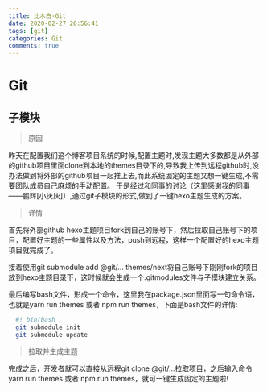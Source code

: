 ```yaml
---
title: 比木白-Git
date: 2020-02-27 20:56:41
tags: [git]
categories: Git
comments: true
---
```


# Git

  ## 子模块
  
  > 原因

  昨天在配置我们这个博客项目系统的时候,配置主题时,发现主题大多数都是从外部的github项目里面clone到本地的themes目录下的,导致我上传到远程github时,没办法做到将外部的github项目一起推上去,而此系统固定的主题又想一键生成,不需要团队成员自己麻烦的手动配置。
  于是经过和同事的讨论（这里感谢我的同事——鹏辉[小灰灰]）,通过git子模块的形式,做到了一键hexo主题生成的方案。
  
  > 详情

  首先将外部github hexo主题项目fork到自己的账号下，然后拉取自己账号下的项目，配置好主题的一些属性以及方法，push到远程，这样一个配置好的hexo主题项目就完成了。
  
  接着使用git submodule add @git/... themes/next将自己账号下刚刚fork的项目放到hexo主题目录下，这时候就会生成一个.gitmodules文件与子模块建立关系。
  
  最后编写bash文件，形成一个命令，这里我在package.json里面写一句命令语，也就是yarn run themes 或者 npm run themes，下面是bash文件的详情:
  
  ``` bash
    #! bin/bash
    git submodule init
    git submodule update
  ```

  > 拉取并生成主题

  完成之后，开发者就可以直接从远程git clone @git/...拉取项目，之后输入命令yarn run themes 或者 npm run themes，就可一键生成固定的主题啦!
